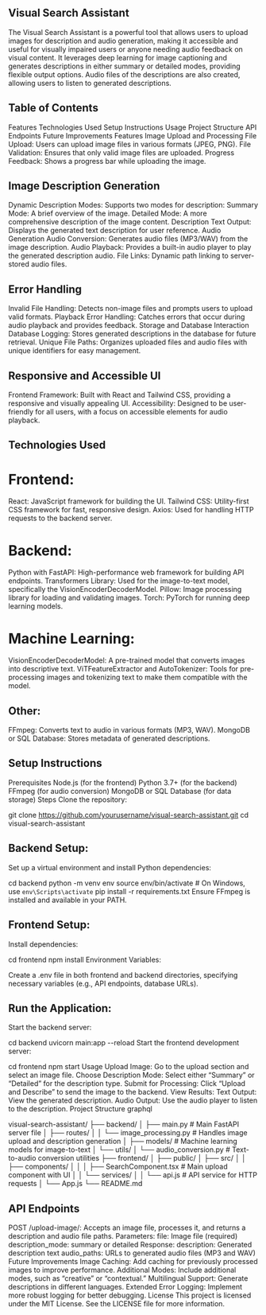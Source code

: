 ## Visual Search Assistant

The Visual Search Assistant is a powerful tool that allows users to upload images for description and audio generation, making it accessible and useful for visually impaired users or anyone needing audio feedback on visual content. It leverages deep learning for image captioning and generates descriptions in either summary or detailed modes, providing flexible output options. Audio files of the descriptions are also created, allowing users to listen to generated descriptions.

## Table of Contents

Features
Technologies Used
Setup Instructions
Usage
Project Structure
API Endpoints
Future Improvements
Features
Image Upload and Processing
File Upload: Users can upload image files in various formats (JPEG, PNG).
File Validation: Ensures that only valid image files are uploaded.
Progress Feedback: Shows a progress bar while uploading the image.

## Image Description Generation

Dynamic Description Modes: Supports two modes for description:
Summary Mode: A brief overview of the image.
Detailed Mode: A more comprehensive description of the image content.
Description Text Output: Displays the generated text description for user reference.
Audio Generation
Audio Conversion: Generates audio files (MP3/WAV) from the image description.
Audio Playback: Provides a built-in audio player to play the generated description audio.
File Links: Dynamic path linking to server-stored audio files.

## Error Handling

Invalid File Handling: Detects non-image files and prompts users to upload valid formats.
Playback Error Handling: Catches errors that occur during audio playback and provides feedback.
Storage and Database Interaction
Database Logging: Stores generated descriptions in the database for future retrieval.
Unique File Paths: Organizes uploaded files and audio files with unique identifiers for easy management.

## Responsive and Accessible UI

Frontend Framework: Built with React and Tailwind CSS, providing a responsive and visually appealing UI.
Accessibility: Designed to be user-friendly for all users, with a focus on accessible elements for audio playback.

## Technologies Used

# Frontend:

React: JavaScript framework for building the UI.
Tailwind CSS: Utility-first CSS framework for fast, responsive design.
Axios: Used for handling HTTP requests to the backend server.

# Backend:

Python with FastAPI: High-performance web framework for building API endpoints.
Transformers Library: Used for the image-to-text model, specifically the VisionEncoderDecoderModel.
Pillow: Image processing library for loading and validating images.
Torch: PyTorch for running deep learning models.

# Machine Learning:

VisionEncoderDecoderModel: A pre-trained model that converts images into descriptive text.
ViTFeatureExtractor and AutoTokenizer: Tools for pre-processing images and tokenizing text to make them compatible with the model.

## Other:

FFmpeg: Converts text to audio in various formats (MP3, WAV).
MongoDB or SQL Database: Stores metadata of generated descriptions.

## Setup Instructions

Prerequisites
Node.js (for the frontend)
Python 3.7+ (for the backend)
FFmpeg (for audio conversion)
MongoDB or SQL Database (for data storage)
Steps
Clone the repository:

git clone https://github.com/yourusername/visual-search-assistant.git
cd visual-search-assistant

## Backend Setup:

Set up a virtual environment and install Python dependencies:

cd backend
python -m venv env
source env/bin/activate # On Windows, use `env\Scripts\activate`
pip install -r requirements.txt
Ensure FFmpeg is installed and available in your PATH.

## Frontend Setup:

Install dependencies:

cd frontend
npm install
Environment Variables:

Create a .env file in both frontend and backend directories, specifying necessary variables (e.g., API endpoints, database URLs).

## Run the Application:

Start the backend server:

cd backend
uvicorn main:app --reload
Start the frontend development server:

cd frontend
npm start
Usage
Upload Image: Go to the upload section and select an image file.
Choose Description Mode: Select either “Summary” or “Detailed” for the description type.
Submit for Processing: Click “Upload and Describe” to send the image to the backend.
View Results:
Text Output: View the generated description.
Audio Output: Use the audio player to listen to the description.
Project Structure
graphql

visual-search-assistant/
├── backend/
│ ├── main.py # Main FastAPI server file
│ ├── routes/
│ │ └── image_processing.py # Handles image upload and description generation
│ ├── models/ # Machine learning models for image-to-text
│ └── utils/
│ └── audio_conversion.py # Text-to-audio conversion utilities
├── frontend/
│ ├── public/
│ ├── src/
│ │ ├── components/
│ │ │ ├── SearchComponent.tsx # Main upload component with UI
│ │ └── services/
│ │ └── api.js # API service for HTTP requests
│ └── App.js
└── README.md

## API Endpoints

POST /upload-image/: Accepts an image file, processes it, and returns a description and audio file paths.
Parameters:
file: Image file (required)
description_mode: summary or detailed
Response:
description: Generated description text
audio_paths: URLs to generated audio files (MP3 and WAV)
Future Improvements
Image Caching: Add caching for previously processed images to improve performance.
Additional Modes: Include additional modes, such as “creative” or “contextual.”
Multilingual Support: Generate descriptions in different languages.
Extended Error Logging: Implement more robust logging for better debugging.
License
This project is licensed under the MIT License. See the LICENSE file for more information.
